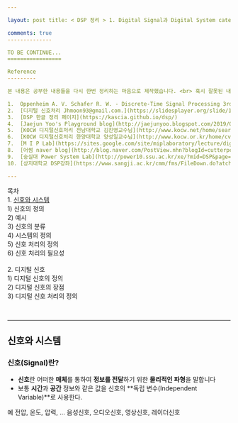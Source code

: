 ```yaml
---

layout: post title: < DSP 정리 > 1. Digital Signal과 Digital System category: dev permalink: /DSP/:year/:month/:day/:title/ tags: dev dsp DSP정리시리즈

comments: true
--------------

TO BE CONTINUE...
=================

Reference
---------

본 내용은 공부한 내용들을 다시 한번 정리하는 마음으로 제작했습니다. <br> 혹시 잘못된 내용이나 참조에 문제가 있는 경우 바로 조치하겠습니다. <br>

1.	Oppenheim A. V. Schafer R. W. - Discrete-Time Signal Processing 3rd Edition (Prentice-Hall Signal Processing Series) - 2010
2.	[디지털 신호처리 Jhmoon93@gmail.com.](https://slidesplayer.org/slide/14895988/)
3.	[DSP 한글 정리 페이지](https://kascia.github.io/dsp/)
4.	[Jaejun Yoo's Playground blog](http://jaejunyoo.blogspot.com/2019/05/signal-processing-for-communications.html)
5.	[KOCW 디지털신호처리 전남대학교 김진영교수님](http://www.kocw.net/home/search/kemView.do?kemId=153546)
6.	[KOCW 디지털신호처리 한양대학교 양성일교수님](http://www.kocw.or.kr/home/cview.do?mty=p&kemId=1223167)
7.	[M I P Lab](https://sites.google.com/site/miplaboratory/lecture/digital-signal-processing)
8.	[어썸 naver blog](http://blog.naver.com/PostView.nhn?blogId=cutterpoong&logNo=30911692)
9.	[숭실대 Power System Lab](http://power10.ssu.ac.kr/xe/?mid=DSP&page=1&listStyle=webzine&document_srl=144774)
10.	[상지대학교 DSP강좌](https://www.sangji.ac.kr/cmm/fms/FileDown.do?atchFileId=FILE_000000000021028&fileSn=0)

---
```


목차 <br> 1. [신호와 시스템](#신호와-시스템) <br> 1) 신호의 정의<br> 2) 예시<br> 3) 신호의 분류<br> 4) 시스템의 정의<br> 5) 신호 처리의 정의<br> 6) 신호 처리의 필요성<br><br> 2. 디지털 신호<br> 1) 디지털 신호의 정의<br> 2) 디지털 신호의 장점<br> 3) 디지털 신호 처리의 정의<br>

<br>

---

신호와 시스템
-------------

### 신호(Signal)란?

-	**신호**란 어떠한 **매체**를 통하여 **정보를 전달**하기 위한 **물리적인 파형**을 말합니다
-	보통 **시간**과 **공간** 정보와 같은 값을 신호의 **독립 변수(Independent Variable)**로 사용한다.

예 전압, 온도, 압력, ... 음성신호, 오디오신호, 영상신호, 레이더신호

